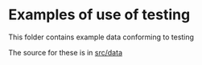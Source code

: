 # Examples of use of testing

This folder contains example data conforming to testing

The source for these is in [src/data](../src/data/examples)

